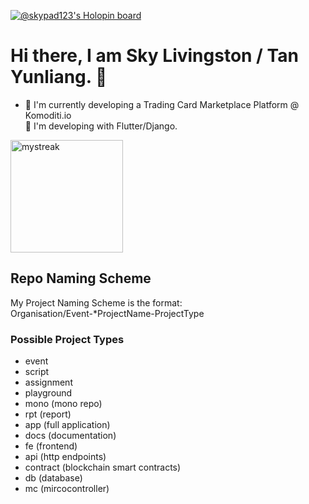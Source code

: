 [![@skypad123's Holopin board](https://holopin.me/skypad123)](https://holopin.io/@skypad123)


<!--
**skypad123/skypad123** is a ✨ _special_ ✨ repository because its `README.md` (this file) appears on your GitHub profile.

Here are some ideas to get you started:

- 🔭 I’m currently working on ...
- 🌱 I’m currently learning ...
- 👯 I’m looking to collaborate on ...
- 🤔 I’m looking for help with ...
- 💬 Ask me about ...
- 📫 How to reach me: ...
- 😄 Pronouns: ...
- ⚡ Fun fact: ...
-->


<h1>Hi there, I am Sky Livingston / Tan Yunliang. 👋 </h1>
  <ul>
  <li>🔭 I'm currently developing a Trading Card Marketplace Platform @ Komoditi.io </li>
  <l1>🌱 I'm developing with Flutter/Django. </l1>
  </ul>
  
<div>

<img height= 180 src="https://github-readme-streak-stats.herokuapp.com/?user=skypad123&theme=tokyonight" alt="mystreak"/>
</div>


<h2>Repo Naming Scheme </h2>
My Project Naming Scheme is the format: <br>
Organisation/Event-*ProjectName-ProjectType

<h3>Possible Project Types</h3>
<ul>
    <li>event</li>
    <li>script</li>
    <li>assignment</li>
    <li>playground</li>
    <li>mono (mono repo)</li>
    <li>rpt (report)</li>
    <li>app (full application)</li>
    <li>docs (documentation)</li>
    <li>fe (frontend)</li>
    <li>api (http endpoints)</li>
    <li>contract (blockchain smart contracts)</li>
    <li>db (database)</li>
    <li>mc (mircocontroller)</li>


